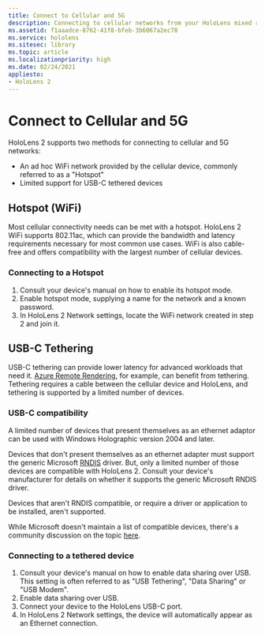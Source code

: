 ```yaml
---
title: Connect to Cellular and 5G
description: Connecting to cellular networks from your HoloLens mixed reality devices.
ms.assetid: f1aaadce-8762-41f8-bfeb-3b6067a2ec78
ms.service: hololens
ms.sitesec: library
ms.topic: article
ms.localizationpriority: high
ms.date: 02/24/2021
appliesto:
- HoloLens 2
---
```


# Connect to Cellular and 5G

HoloLens 2 supports two methods for connecting to cellular and 5G networks:

- An ad hoc WiFi network provided by the cellular device, commonly referred to as a "Hotspot"
- Limited support for USB-C tethered devices

## Hotspot (WiFi)

Most cellular connectivity needs can be met with a hotspot. HoloLens 2 WiFi supports 802.11ac, which can provide the bandwidth and latency requirements necessary for most common use cases. WiFi is also cable-free and offers compatibility with the largest number of cellular devices.

### Connecting to a Hotspot

1. Consult your device's manual on how to enable its hotspot mode.
1. Enable hotspot mode, supplying a name for the network and a known password.
1. In HoloLens 2 Network settings, locate the WiFi network created in step 2 and join it.

## USB-C Tethering

USB-C tethering can provide lower latency for advanced workloads that need it. [Azure Remote Rendering](https://azure.microsoft.com/services/remote-rendering), for example, can benefit from tethering. Tethering requires a cable between the cellular device and HoloLens, and tethering is supported by a limited number of devices.

### USB-C compatibility

A limited number of devices that present themselves as an ethernet adaptor can be used with Windows Holographic version 2004 and later.

Devices that don't present themselves as an ethernet adapter must support the generic Microsoft [RNDIS](/windows-hardware/drivers/network/overview-of-remote-ndis--rndis-) driver. But, only a limited number of those devices are compatible with HoloLens 2. Consult your device's manufacturer for details on whether it supports the generic Microsoft RNDIS driver.

Devices that aren't RNDIS compatible, or require a driver or application to be installed, aren't supported.

While Microsoft doesn't maintain a list of compatible devices, there's a community discussion on the topic [here](https://aka.ms/HLCommunityCell).

### Connecting to a tethered device

1. Consult your device's manual on how to enable data sharing over USB. This setting is often referred to as "USB Tethering", "Data Sharing" or "USB Modem".
1. Enable data sharing over USB.
1. Connect your device to the HoloLens USB-C port.
1. In HoloLens 2 Network settings, the device will automatically appear as an Ethernet connection.
